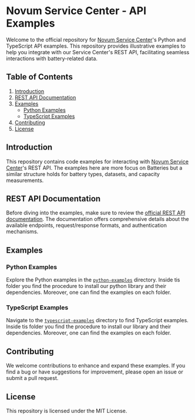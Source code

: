 # Novum Service Center - API Examples

Welcome to the official repository for [Novum Service Center](https://novum-batteries.com)'s Python and TypeScript API examples. This repository provides illustrative examples to help you integrate with our Service Center's REST API, facilitating seamless interactions with battery-related data.

## Table of Contents

1. [Introduction](#introduction)
2. [REST API Documentation](#rest-api-documentation)
3. [Examples](#examples)
   - [Python Examples](#python-examples)
   - [TypeScript Examples](#typescript-examples)
4. [Contributing](#contributing)
5. [License](#license)

## Introduction

This repository contains code examples for interacting with [Novum Service Center](https://novum-batteries.com)'s REST API. The examples here are more focus on Batteries but a similar structure holds for battery types, datasets, and capacity measurements.

## REST API Documentation

Before diving into the examples, make sure to review the [official REST API documentation](https://novum-batteries.com/documentation). The documentation offers comprehensive details about the available endpoints, request/response formats, and authentication mechanisms.

## Examples

### Python Examples

Explore the Python examples in the [`python-examples`](python) directory. Inside tis folder you find the procedure to install our python library and their dependencies. Moreover, one can find the examples on each folder.

### TypeScript Examples

Navigate to the [`typescript-examples`](typescript) directory to find TypeScript examples. Inside tis folder you find the procedure to install our library and their dependencies. Moreover, one can find the examples on each folder.

## Contributing
We welcome contributions to enhance and expand these examples. If you find a bug or have suggestions for improvement, please open an issue or submit a pull request.

## License
This repository is licensed under the MIT License.